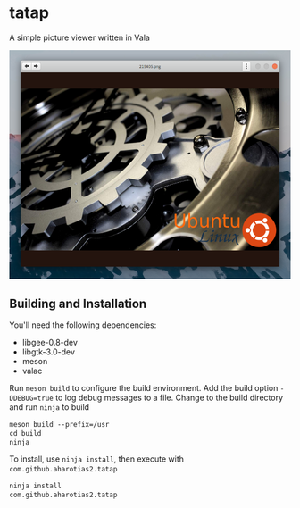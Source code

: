 # tatap
A simple picture viewer written in Vala

![Screenshot](tatap-screenshot.png "Screenshot")

## Building and Installation
You'll need the following dependencies:

* libgee-0.8-dev
* libgtk-3.0-dev
* meson
* valac

Run `meson build` to configure the build environment. Add the build option `-DDEBUG=true` to log debug messages to a file. Change to the build directory and run `ninja` to build

    meson build --prefix=/usr
    cd build
    ninja

To install, use `ninja install`, then execute with `com.github.aharotias2.tatap`

    ninja install
    com.github.aharotias2.tatap

